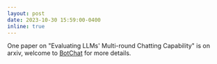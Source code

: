 ```yaml
---
layout: post
date: 2023-10-30 15:59:00-0400
inline: true
---
```


One paper on "Evaluating LLMs' Multi-round Chatting Capability" is on arxiv, welcome to [BotChat](https://github.com/open-compass/BotChat) for more details.